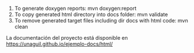 1. To generate doxygen reports: mvn doxygen:report
2. To copy generated html directory into docs folder: mvn validate
3. To remove generated target files including dir docs with html code: mvn clean

La documentación del proyecto está disponible en https://unaguil.github.io/ejemplo-docs/html/